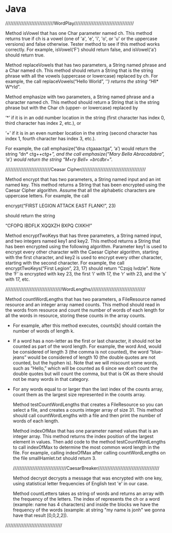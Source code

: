 # Java

//////////////////////////////WordPlay/////////////////////////////////////

  Method isVowel that has one Char parameter named ch. This method returns true if ch is a vowel (one of 'a', 'e', 'i', 'o', or 'u' or the uppercase versions) and false otherwise. Tester method to see if this method works correctly. For example, isVowel(‘F’) should return false, and isVowel(‘a’) should return true.
    
  Method replaceVowels that has two parameters, a String named phrase and a Char named ch. This method should return a String that is the string phrase with all the vowels (uppercase or lowercase) replaced by ch. For example, the call replaceVowels(“Hello World”, ‘*’) returns the string “H*ll* W*rld”.
    
  Method emphasize with two parameters, a String named phrase and a character named ch. This method should return a String that is the string phrase but with the Char ch (upper- or lowercase) replaced by

‘*’ if it is in an odd number location in the string (first character has index 0, third character has index 2, etc.), or

‘+’ if it is in an even number location in the string (second character has index 1, fourth character has index 3, etc.).

For example, the call emphasize(“dna ctgaaactga”, ‘a’) would return the string “dn* ctg+*+ctg+”, and the call emphasize(“Mary Bella Abracadabra”, ‘a’) would return the string “M+ry Bell+ +br*c*d*br+”. 

////////////////////////////Ceasar Cipher////////////////////////////////////////


  Method encrypt that has two parameters, a String named input and an int named key. This method returns a String that has been encrypted using the Caesar Cipher algorithm. Assume that all the alphabetic characters are uppercase letters. For example, the call

encrypt(“FIRST LEGION ATTACK EAST FLANK!”, 23)

should return the string

“CFOPQ IBDFLK XQQXZH BXPQ CIXKH!”

  Method encryptTwoKeys that has three parameters, a String named input, and two integers named key1 and key2. This method returns a String that has been encrypted using the following algorithm. Parameter key1 is used to encrypt every other character with the Caesar Cipher algorithm, starting with the first character, and key2 is used to encrypt every other character, starting with the second character. For example, the call encryptTwoKeys(“First Legion”, 23, 17) should return “Czojq Ivdzle”. Note the ‘F’ is encrypted with key 23, the first ‘i’ with 17, the ‘r’ with 23, and the ‘s’ with 17, etc.
  
  ///////////////////////////////////WordLengths//////////////////////////////////
  
  Method countWordLengths that has two parameters, a FileResource named resource and an integer array named counts. This method should read in the words from resource and count the number of words of each length for all the words in resource, storing these counts in the array counts.

- For example, after this method executes, counts[k] should contain the number of words of length k.

- If a word has a non-letter as the first or last character, it should not be counted as part of the word length. For example, the word And, would be considered of length 3 (the comma is not counted), the word “blue-jeans” would be considered of length 10 (the double quotes are not counted, but the hyphen is). Note that we will miscount some words, such as “Hello,” which will be counted as 6 since we don’t count the double quotes but will count the comma, but that is OK as there should not be many words in that category.

- For any words equal to or larger than the last index of the counts array, count them as the largest size represented in the counts array.


  Method testCountWordLengths that creates a FileResource so you can select a file, and creates a counts integer array of size 31. This method should call countWordLengths with a file and then print the number of words of each length. 
  
  Method indexOfMax that has one parameter named values that is an integer array. This method returns the index position of the largest element in values. Then add code to the method testCountWordLengths to call indexOfMax to determine the most common word length in the file. For example, calling indexOfMax after calling countWordLengths on the file smallHamlet.txt should return 3.
  
  
  /////////////////////////////////CaesarBreaker//////////////////////////////////////
  
  Method decrypt decrypts a message that was encrypted with one key, using statistical letter frequencies of English text 'e' in our case. 
  
  Method countLetters takes as string of words and returns an array with the frequency of the letters. The index of represents 
the ch or a word (example: name has 4 characters) and inside the blocks we have the frequency of the words (example: at string "my name is jonh" we gonna have that result [0,0,2,2]).

///////////////////////////////////



